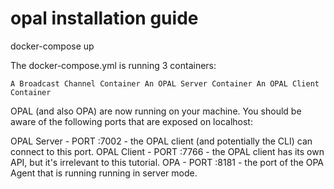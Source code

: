 # opal installation guide

docker-compose up

The docker-compose.yml is running 3 containers:

``A Broadcast Channel Container
An OPAL Server Container
An OPAL Client Container``

OPAL (and also OPA) are now running on your machine. You should be aware of the following ports that are exposed on localhost:

OPAL Server - PORT :7002 - the OPAL client (and potentially the CLI) can connect to this port.
OPAL Client - PORT :7766 - the OPAL client has its own API, but it's irrelevant to this tutorial.
OPA - PORT :8181 - the port of the OPA Agent that is running running in server mode.


